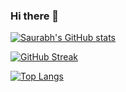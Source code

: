 ### Hi there 👋

[![Saurabh's GitHub stats](https://github-readme-stats.vercel.app/api?username=saurabhtopthon01&show_icons=true&count_private=true&theme=radical)](https://github.com/saurabhtopthon01/github-readme-stats)

[![GitHub Streak](https://github-readme-streak-stats.herokuapp.com?user=saurabhtopthon01&theme=radical&date_format=M%20j%5B%2C%20Y%5D)](https://git.io/streak-stats)

[![Top Langs](https://github-readme-stats.vercel.app/api/top-langs/?username=saurabhtopthon01&layout=compact)](https://github.com/saurabhtopthon01/github-readme-stats)

<!--
**saurabhtopthon01/saurabhtopthon01** is a ✨ _special_ ✨ repository because its `README.md` (this file) appears on your GitHub profile.

Here are some ideas to get you started:

- 🔭 I’m currently working on ...
- 🌱 I’m currently learning ...
- 👯 I’m looking to collaborate on ...
- 🤔 I’m looking for help with ...
- 💬 Ask me about ...
- 📫 How to reach me: ...
- 😄 Pronouns: ...
- ⚡ Fun fact: ...
-->
